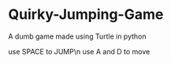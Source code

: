 # Quirky-Jumping-Game
A dumb game made using Turtle in python

use SPACE to JUMP\n
use A and D to move
